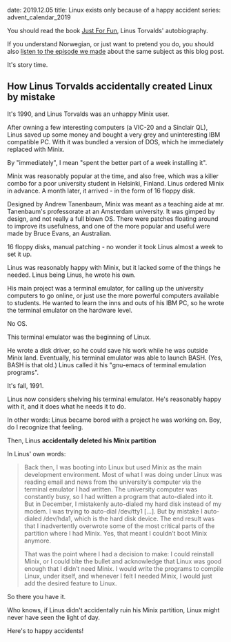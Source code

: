 date: 2019.12.05
title: Linux exists only because of a happy accident
series: advent_calendar_2019

You should read the book [Just For Fun](https://www.amazon.com/Just-Fun-Story-Accidental-Revolutionary/dp/0066620732), Linus Torvalds' autobiography.

If you understand Norwegian, or just want to pretend you do, you should also [listen to the episode we made](https://utviklingslandet.no/ep/2019-06-26/) about the same subject as this blog post.

It's story time.

## How Linus Torvalds accidentally created Linux by mistake

It's 1990, and Linus Torvalds was an unhappy Minix user.

After owning a few interesting computers (a VIC-20 and a Sinclair QL), Linus saved up some money and bought a very grey and uninteresting IBM compatible PC. With it was bundled a version of DOS, which he immediately replaced with Minix.

By "immediately", I mean "spent the better part of a week installing it".

Minix was reasonably popular at the time, and also free, which was a killer combo for a poor university student in Helsinki, Finland. Linus ordered Minix in advance. A month later, it arrived - in the form of 16 floppy disk.

Designed by Andrew Tanenbaum, Minix was meant as a teaching aide at mr. Tanenbaum's professorate at an Amsterdam university. It was gimped by design, and not really a full blown OS. There were patches floating around to improve its usefulness, and one of the more popular and useful were made by Bruce Evans, an Australian.

16 floppy disks, manual patching - no wonder it took Linus almost a week to set it up.

Linus was reasonably happy with Minix, but it lacked some of the things he needed. Linus being Linus, he wrote his own.

His main project was a terminal emulator, for calling up the university computers to go online, or just use the more powerful computers available to students. He wanted to learn the inns and outs of his IBM PC, so he wrote the terminal emulator on the hardware level. 

No OS.

This terminal emulator was the beginning of Linux.

He wrote a disk driver, so he could save his work while he was outside Minix land. Eventually, his terminal emulator was able to launch BASH. (Yes, BASH is that old.) Linus called it his "gnu-emacs of terminal emulation programs".

It's fall, 1991.

Linus now considers shelving his terminal emulator. He's reasonably happy with it, and it does what he needs it to do.

In other words: Linus became bored with a project he was working on. Boy, do I recognize that feeling.

Then, Linus **accidentally deleted his Minix partition**

In Linus' own words:

> Back then, I was booting into Linux but used Minix as the main development environment. Most of what I was doing under Linux was reading email and news from the university’s computer via the terminal emulator I had written. The university computer was constantly busy, so I had written a program that auto-dialed into it. But in December, I mistakenly auto-dialed my hard disk instead of my modem. I was trying to auto-dial /dev/tty1 [...]. But by mistake I auto-dialed /dev/hda1, which is the hard disk device. The end result was that I inadvertently overwrote some of the most critical parts of the partition where I had Minix. Yes, that meant I couldn’t boot Minix anymore.
> 
> That was the point where I had a decision to make: I could reinstall Minix, or I could bite the bullet and acknowledge that Linux was good enough that I didn’t need Minix. I would write the programs to compile Linux, under itself, and whenever I felt I needed Minix, I would just add the desired feature to Linux.

So there you have it.

Who knows, if Linus didn't accidentally ruin his Minix partition, Linux might never have seen the light of day.

Here's to happy accidents!